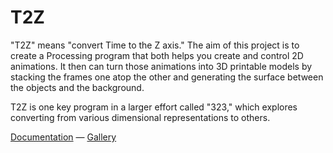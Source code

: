 T2Z
========

"T2Z" means "convert Time to the Z axis." The aim of this project is to create a Processing program that both helps you create and control 2D animations. It then can turn those animations into 3D printable models by stacking the frames one atop the other and generating the surface between the objects and the background.

T2Z is one key program in a larger effort called "323," which explores converting from various dimensional representations to others.

[Documentation](./docs/) — [Gallery](http://bit.ly/323spot)
